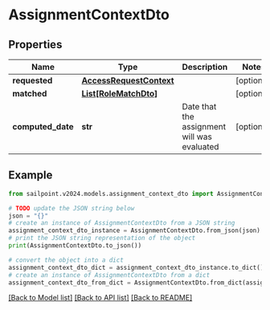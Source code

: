 # AssignmentContextDto


## Properties

Name | Type | Description | Notes
------------ | ------------- | ------------- | -------------
**requested** | [**AccessRequestContext**](AccessRequestContext.md) |  | [optional] 
**matched** | [**List[RoleMatchDto]**](RoleMatchDto.md) |  | [optional] 
**computed_date** | **str** | Date that the assignment will was evaluated | [optional] 

## Example

```python
from sailpoint.v2024.models.assignment_context_dto import AssignmentContextDto

# TODO update the JSON string below
json = "{}"
# create an instance of AssignmentContextDto from a JSON string
assignment_context_dto_instance = AssignmentContextDto.from_json(json)
# print the JSON string representation of the object
print(AssignmentContextDto.to_json())

# convert the object into a dict
assignment_context_dto_dict = assignment_context_dto_instance.to_dict()
# create an instance of AssignmentContextDto from a dict
assignment_context_dto_from_dict = AssignmentContextDto.from_dict(assignment_context_dto_dict)
```
[[Back to Model list]](../README.md#documentation-for-models) [[Back to API list]](../README.md#documentation-for-api-endpoints) [[Back to README]](../README.md)


